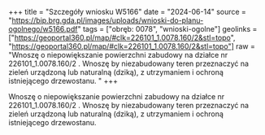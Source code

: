 +++
title = "Szczegóły wniosku W5166"
date = "2024-06-14"
source = "https://bip.brg.gda.pl/images/uploads/wnioski-do-planu-ogolnego/w5166.pdf"
tags = ["obręb: 0078", "wnioski-ogolne"]
geolinks = ["https://geoportal360.pl/map/#clk=226101_1.0078.160/2&stl=topo", "https://geoportal360.pl/map/#clk=226101_1.0078.160/2&stl=topo"]
raw = "Wnoszę o niepowiększanie powierzchni zabudowy na działce nr 226101_1.0078.160/2 . Wnoszę by niezabudowany teren przeznaczyć na zieleń urządzoną lub naturalną (dziką), z utrzymaniem i ochroną istniejącego drzewostanu. "
+++

Wnoszę o niepowiększanie powierzchni zabudowy na działce nr
226101_1.0078.160/2 . Wnoszę by niezabudowany teren przeznaczyć na zieleń urządzoną lub
naturalną (dziką), z utrzymaniem i ochroną istniejącego drzewostanu.



